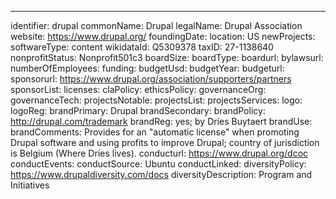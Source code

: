 ---
identifier: drupal
commonName: Drupal
legalName: Drupal Association
website: https://www.drupal.org/
foundingDate:
location: US
newProjects:
softwareType: content
wikidataId: Q5309378
taxID: 27-1138640
nonprofitStatus: Nonprofit501c3
boardSize:
boardType:
boardurl:
bylawsurl:
numberOfEmployees:
funding:
budgetUsd:
budgetYear:
budgeturl:
sponsorurl: https://www.drupal.org/association/supporters/partners
sponsorList:
licenses:
claPolicy:
ethicsPolicy:
governanceOrg:
governanceTech:
projectsNotable:
projectsList:
projectsServices:
logo:
logoReg:
brandPrimary: Drupal
brandSecondary:
brandPolicy: http://drupal.com/trademark
brandReg: yes; by Dries Buytaert
brandUse:
brandComments: Provides for an "automatic license" when promoting Drupal software
  and using profits to improve Drupal; country of jurisdiction is Belgium (Where Dries
  lives).
conducturl: https://www.drupal.org/dcoc
conductEvents:
conductSource: Ubuntu
conductLinked:
diversityPolicy: https://www.drupaldiversity.com/docs
diversityDescription: Program and Initiatives
